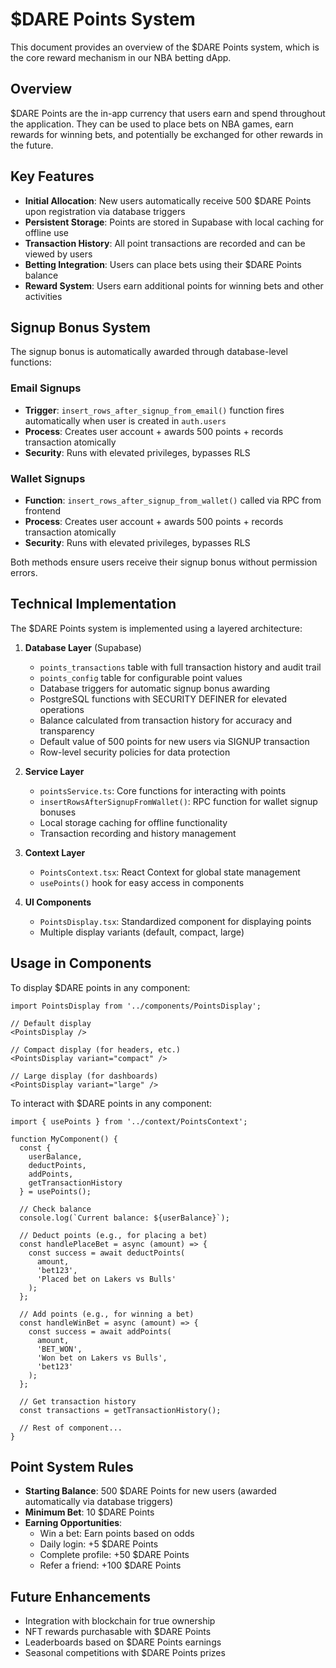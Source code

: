 # $DARE Points System

This document provides an overview of the $DARE Points system, which is the core reward mechanism in our NBA betting dApp.

## Overview

$DARE Points are the in-app currency that users earn and spend throughout the application. They can be used to place bets on NBA games, earn rewards for winning bets, and potentially be exchanged for other rewards in the future.

## Key Features

- **Initial Allocation**: New users automatically receive 500 $DARE Points upon registration via database triggers
- **Persistent Storage**: Points are stored in Supabase with local caching for offline use
- **Transaction History**: All point transactions are recorded and can be viewed by users
- **Betting Integration**: Users can place bets using their $DARE Points balance
- **Reward System**: Users earn additional points for winning bets and other activities

## Signup Bonus System

The signup bonus is automatically awarded through database-level functions:

### Email Signups
- **Trigger**: `insert_rows_after_signup_from_email()` function fires automatically when user is created in `auth.users`
- **Process**: Creates user account + awards 500 points + records transaction atomically
- **Security**: Runs with elevated privileges, bypasses RLS

### Wallet Signups  
- **Function**: `insert_rows_after_signup_from_wallet()` called via RPC from frontend
- **Process**: Creates user account + awards 500 points + records transaction atomically
- **Security**: Runs with elevated privileges, bypasses RLS

Both methods ensure users receive their signup bonus without permission errors.

## Technical Implementation

The $DARE Points system is implemented using a layered architecture:

1. **Database Layer** (Supabase)
   - `points_transactions` table with full transaction history and audit trail
   - `points_config` table for configurable point values
   - Database triggers for automatic signup bonus awarding
   - PostgreSQL functions with SECURITY DEFINER for elevated operations
   - Balance calculated from transaction history for accuracy and transparency
   - Default value of 500 points for new users via SIGNUP transaction
   - Row-level security policies for data protection

2. **Service Layer**
   - `pointsService.ts`: Core functions for interacting with points
   - `insertRowsAfterSignupFromWallet()`: RPC function for wallet signup bonuses
   - Local storage caching for offline functionality
   - Transaction recording and history management

3. **Context Layer**
   - `PointsContext.tsx`: React Context for global state management
   - `usePoints()` hook for easy access in components

4. **UI Components**
   - `PointsDisplay.tsx`: Standardized component for displaying points
   - Multiple display variants (default, compact, large)

## Usage in Components

To display $DARE points in any component:

```tsx
import PointsDisplay from '../components/PointsDisplay';

// Default display
<PointsDisplay />

// Compact display (for headers, etc.)
<PointsDisplay variant="compact" />

// Large display (for dashboards)
<PointsDisplay variant="large" />
```

To interact with $DARE points in any component:

```tsx
import { usePoints } from '../context/PointsContext';

function MyComponent() {
  const { 
    userBalance, 
    deductPoints, 
    addPoints,
    getTransactionHistory 
  } = usePoints();

  // Check balance
  console.log(`Current balance: ${userBalance}`);

  // Deduct points (e.g., for placing a bet)
  const handlePlaceBet = async (amount) => {
    const success = await deductPoints(
      amount, 
      'bet123', 
      'Placed bet on Lakers vs Bulls'
    );
  };

  // Add points (e.g., for winning a bet)
  const handleWinBet = async (amount) => {
    const success = await addPoints(
      amount,
      'BET_WON',
      'Won bet on Lakers vs Bulls',
      'bet123'
    );
  };

  // Get transaction history
  const transactions = getTransactionHistory();

  // Rest of component...
}
```

## Point System Rules

- **Starting Balance**: 500 $DARE Points for new users (awarded automatically via database triggers)
- **Minimum Bet**: 10 $DARE Points
- **Earning Opportunities**:
  - Win a bet: Earn points based on odds
  - Daily login: +5 $DARE Points
  - Complete profile: +50 $DARE Points
  - Refer a friend: +100 $DARE Points

## Future Enhancements

- Integration with blockchain for true ownership
- NFT rewards purchasable with $DARE Points
- Leaderboards based on $DARE Points earnings
- Seasonal competitions with $DARE Points prizes 